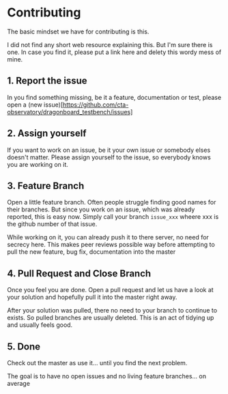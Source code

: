 # Contributing

The basic mindset we have for contributing is this. 

I did not find any short web resource explaining this. But I'm sure there is one. 
In case you find it, please put a link here and delety this wordy mess of mine.

## 1. Report the issue

In you find something missing, 
be it a feature, documentation or test, 
please open a (new issue)[https://github.com/cta-observatory/dragonboard_testbench/issues]

## 2. Assign yourself

If you want to work on an issue, be it your own issue or somebody elses doesn't matter. 
Please assign yourself to the issue, so everybody knows you are working on it. 

## 3. Feature Branch

Open a little feature branch. Often people struggle finding good names for their branches.
But since you work on an issue, which was already reported, this is easy now. 
Simply call your branch `issue_xxx` wheere xxx is the github number of that issue.

While working on it, you can already push it to there server, no need for secrecy here.
This makes peer reviews possible way before attempting to pull the new feature, bug fix, documentation into the master

## 4. Pull Request and Close Branch

Once you feel you are done. Open a pull request and let us have a look at 
your solution and hopefully pull it into the master right away.

After your solution was pulled, there no need to your branch to continue to exists. So pulled branches are usually deleted. 
This is an act of tidying up and usually feels good. 

## 5. Done

Check out the master as use it... until you find the next problem.

The goal is to have no open issues and no living feature branches... on average

